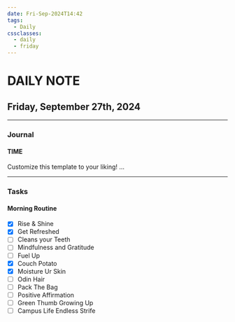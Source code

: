 ```yaml
---
date: Fri-Sep-2024T14:42
tags:
  - Daily
cssclasses:
  - daily
  - friday
---
```

# DAILY NOTE
## Friday, September 27th, 2024
***
### Journal
#### TIME
Customize this template to your liking!
...
***
### Tasks

#### Morning Routine

- [x] Rise & Shine
- [x] Get Refreshed
- [ ] Cleans your Teeth
- [ ] Mindfulness and Gratitude
- [ ] Fuel Up
- [x] Couch Potato
- [x] Moisture Ur Skin
- [ ] Odin Hair
- [ ] Pack The Bag
- [ ] Positive Affirmation
- [ ] Green Thumb Growing Up
- [ ] Campus Life Endless Strife